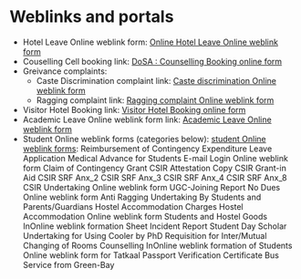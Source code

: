 # Weblinks and portals

- Hotel Leave Online weblink form: [Online Hotel Leave Online weblink form](https://dosa.iiserb.ac.in/student/login)
- Couselling Cell booking link: [DoSA : Counselling Booking online form](https://dosa.iiserb.ac.in/student/counsellors-booking)
- Greivance complaints:
  - Caste Discrimination complaint link: [Caste discrimination Online weblink form](https://docs.google.com/forms/d/e/1FAIpQLScm8ew3uxUFqBFeycs6bq361B6IQqqnK51ZtWaCcVyCfd_FzQ/viewform)
  - Ragging complaint link: [Ragging complaint Online weblink form](https://docs.google.com/forms/d/e/1FAIpQLScm8ew3uxUFqBFeycs6bq361B6IQqqnK51ZtWaCcVyCfd_FzQ/viewform)
- Visitor Hotel Booking link: [Visitor Hotel Booking online form](https://cas2.iiserb.ac.in/guesthouse/outside-guesthouse-indent)
- Academic Leave Online weblink form link: [Academic Leave Online weblink form](https://web.iiserb.ac.in/prabandhak/assets/forms/students/d314e6acfbd41f8a6d7757e372a5670d.pdf)
- Student Online weblink forms (categories below): [student Online weblink forms](https://www.iiserb.ac.in/forms):
  Reimbursement of Contingency Expenditure
  Leave Application
  Medical Advance for Students
  E-mail Login Online weblink form
  Claim of Contingency Grant
  CSIR Attestation Copy
  CSIR Grant-in Aid
  CSIR SRF Anx_2
  CSIR SRF Anx_3
  CSIR SRF Anx_4
  CSIR SRF Anx_8
  CSIR Undertaking Online weblink form
  UGC-Joining Report
  No Dues Online weblink form
  Anti Ragging Undertaking By Students and Parents/Guardians
  Hostel Accommodation Charges
  Hostel Accommodation Online weblink form
  Students and Hostel Goods InOnline weblink formation Sheet
  Incident Report
  Student Day Scholar
  Undertaking for Using Cooler by PhD
  Requisition for Inter/Mutual Changing of Rooms
  Counselling InOnline weblink formation of Students
  Online weblink form for Tatkaal Passport Verification Certificate
  Bus Service from Green-Bay

